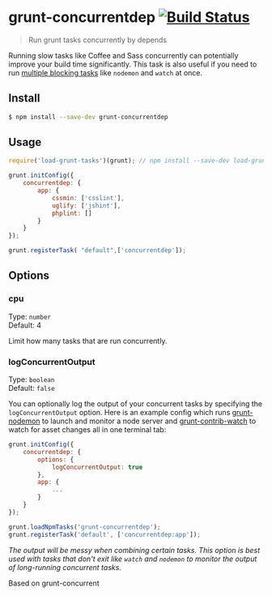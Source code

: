 # grunt-concurrentdep [![Build Status](https://travis-ci.org/askovpen/grunt-concurrentdep.svg?branch=master)](https://travis-ci.org/askovpen/grunt-concurrentdep)

> Run grunt tasks concurrently by depends

Running slow tasks like Coffee and Sass concurrently can potentially improve your build time significantly. This task is also useful if you need to run [multiple blocking tasks](#logconcurrentoutput) like `nodemon` and `watch` at once.


## Install

```sh
$ npm install --save-dev grunt-concurrentdep
```


## Usage

```js
require('load-grunt-tasks')(grunt); // npm install --save-dev load-grunt-tasks

grunt.initConfig({
    concurrentdep: {
        app: {
            cssmin: ['csslint'],
            uglify: ['jshint'],
            phplint: []
        }
    }
});

grunt.registerTask( "default",['concurrentdep']);
```


## Options

### cpu

Type: `number`  
Default: 4

Limit how many tasks that are run concurrently.

### logConcurrentOutput

Type: `boolean`  
Default: `false`

You can optionally log the output of your concurrent tasks by specifying the `logConcurrentOutput` option. Here is an example config which runs [grunt-nodemon](https://github.com/ChrisWren/grunt-nodemon) to launch and monitor a node server and [grunt-contrib-watch](https://github.com/gruntjs/grunt-contrib-watch) to watch for asset changes all in one terminal tab:

```js
grunt.initConfig({
    concurrentdep: {
        options: {
            logConcurrentOutput: true
        },
        app: {
            ...
        }
    }
});

grunt.loadNpmTasks('grunt-concurrentdep');
grunt.registerTask('default', ['concurrentdep:app']);
```

*The output will be messy when combining certain tasks. This option is best used with tasks that don't exit like `watch` and `nodemon` to monitor the output of long-running concurrent tasks.*


Based on grunt-concurrent
